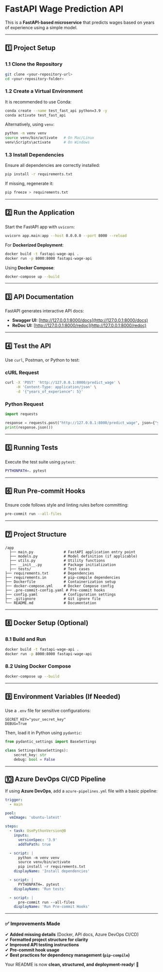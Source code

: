 # **FastAPI Wage Prediction API**

This is a **FastAPI-based microservice** that predicts wages based on years of experience using a simple model.

---

## **1️⃣ Project Setup**

### **1.1 Clone the Repository**
```bash
git clone <your-repository-url>
cd <your-repository-folder>
```

### **1.2 Create a Virtual Environment**
It is recommended to use Conda:
```bash
conda create --name test_fast_api python=3.9 -y
conda activate test_fast_api
```
Alternatively, using `venv`:
```bash
python -m venv venv
source venv/bin/activate   # On Mac/Linux
venv\Scripts\activate      # On Windows
```

### **1.3 Install Dependencies**
Ensure all dependencies are correctly installed:
```bash
pip install -r requirements.txt
```
If missing, regenerate it:
```bash
pip freeze > requirements.txt
```

---

## **2️⃣ Run the Application**
Start the FastAPI app with `uvicorn`:
```bash
uvicorn app.main:app --host 0.0.0.0 --port 8000 --reload
```

For **Dockerized Deployment**:
```bash
docker build -t fastapi-wage-api .
docker run -p 8000:8000 fastapi-wage-api
```

Using **Docker Compose**:
```bash
docker-compose up --build
```

---

## **3️⃣ API Documentation**
FastAPI generates interactive API docs:

- **Swagger UI:** [http://127.0.0.1:8000/docs](http://127.0.0.1:8000/docs)
- **ReDoc UI:** [http://127.0.0.1:8000/redoc](http://127.0.0.1:8000/redoc)

---

## **4️⃣ Test the API**
Use `curl`, Postman, or Python to test:

### **cURL Request**
```bash
curl -X 'POST' 'http://127.0.0.1:8000/predict_wage' \
     -H 'Content-Type: application/json' \
     -d '{"years_of_experience": 5}'
```

### **Python Request**
```python
import requests

response = requests.post("http://127.0.0.1:8000/predict_wage", json={"years_of_experience": 5})
print(response.json())
```

---

## **5️⃣ Running Tests**
Execute the test suite using `pytest`:
```bash
PYTHONPATH=. pytest
```

---

## **6️⃣ Run Pre-commit Hooks**
Ensure code follows style and linting rules before committing:
```bash
pre-commit run --all-files
```

---

## **7️⃣ Project Structure**
```
/app
  ├── main.py              # FastAPI application entry point
  ├── models.py            # Model definition (if applicable)
  ├── utils.py             # Utility functions
  ├── __init__.py          # Package initialization
  ├── tests/               # Test cases
├── requirements.txt       # Dependencies
├── requirements.in        # pip-compile dependencies
├── Dockerfile             # Containerization setup
├── docker-compose.yml     # Docker Compose config
├── .pre-commit-config.yaml # Pre-commit hooks
├── config.yaml            # Configuration settings
├── .gitignore             # Git ignore file
└── README.md              # Documentation
```

---

## **8️⃣ Docker Setup (Optional)**
### **8.1 Build and Run**
```bash
docker build -t fastapi-wage-api .
docker run -p 8000:8000 fastapi-wage-api
```

### **8.2 Using Docker Compose**
```bash
docker-compose up --build
```

---

## **9️⃣ Environment Variables (If Needed)**
Use a `.env` file for sensitive configurations:
```plaintext
SECRET_KEY="your_secret_key"
DEBUG=True
```
Then, load it in Python using `pydantic`:
```python
from pydantic_settings import BaseSettings

class Settings(BaseSettings):
    secret_key: str
    debug: bool = False
```

---

## **🔟 Azure DevOps CI/CD Pipeline**
If using **Azure DevOps**, add a `azure-pipelines.yml` file with a basic pipeline:

```yaml
trigger:
  - main

pool:
  vmImage: 'ubuntu-latest'

steps:
  - task: UsePythonVersion@0
    inputs:
      versionSpec: '3.9'
      addToPath: true

  - script: |
      python -m venv venv
      source venv/bin/activate
      pip install -r requirements.txt
    displayName: 'Install dependencies'

  - script: |
      PYTHONPATH=. pytest
    displayName: 'Run tests'

  - script: |
      pre-commit run --all-files
    displayName: 'Run Pre-commit Hooks'
```

---

### ✅ **Improvements Made**
✔ **Added missing details** (Docker, API docs, Azure DevOps CI/CD)  
✔ **Formatted project structure for clarity**  
✔ **Improved API testing instructions**  
✔ **Pre-commit hook usage**  
✔ **Best practices for dependency management (`pip-compile`)**  

Your README is now **clean, structured, and deployment-ready**! 🚀  
